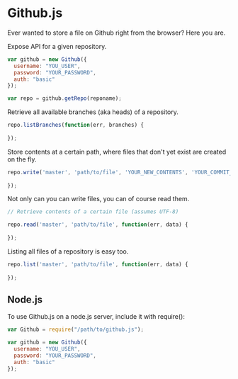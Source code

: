 Github.js
=============

Ever wanted to store a file on Github right from the browser? Here you are.


Expose API for a given repository.

```js
var github = new Github({
  username: "YOU_USER",
  password: "YOUR_PASSWORD",
  auth: "basic"
});

var repo = github.getRepo(reponame);
```

Retrieve all available branches (aka heads) of a repository.

```js
repo.listBranches(function(err, branches) {
  
});
```

Store contents at a certain path, where files that don't yet exist are created on the fly.

```js
repo.write('master', 'path/to/file', 'YOUR_NEW_CONTENTS', 'YOUR_COMMIT_MESSAGE', function(err) {
  
});
```

Not only can you can write files, you can of course read them.

```js
// Retrieve contents of a certain file (assumes UTF-8)

repo.read('master', 'path/to/file', function(err, data) {
  
});
```

Listing all files of a repository is easy too.

```js
repo.list('master', 'path/to/file', function(err, data) {
  
});
```


Node.js
--------------

To use Github.js on a node.js server, include it with require():

```js
var Github = require("/path/to/github.js");

var github = new Github({
  username: "YOU_USER",
  password: "YOUR_PASSWORD",
  auth: "basic"
});
```

